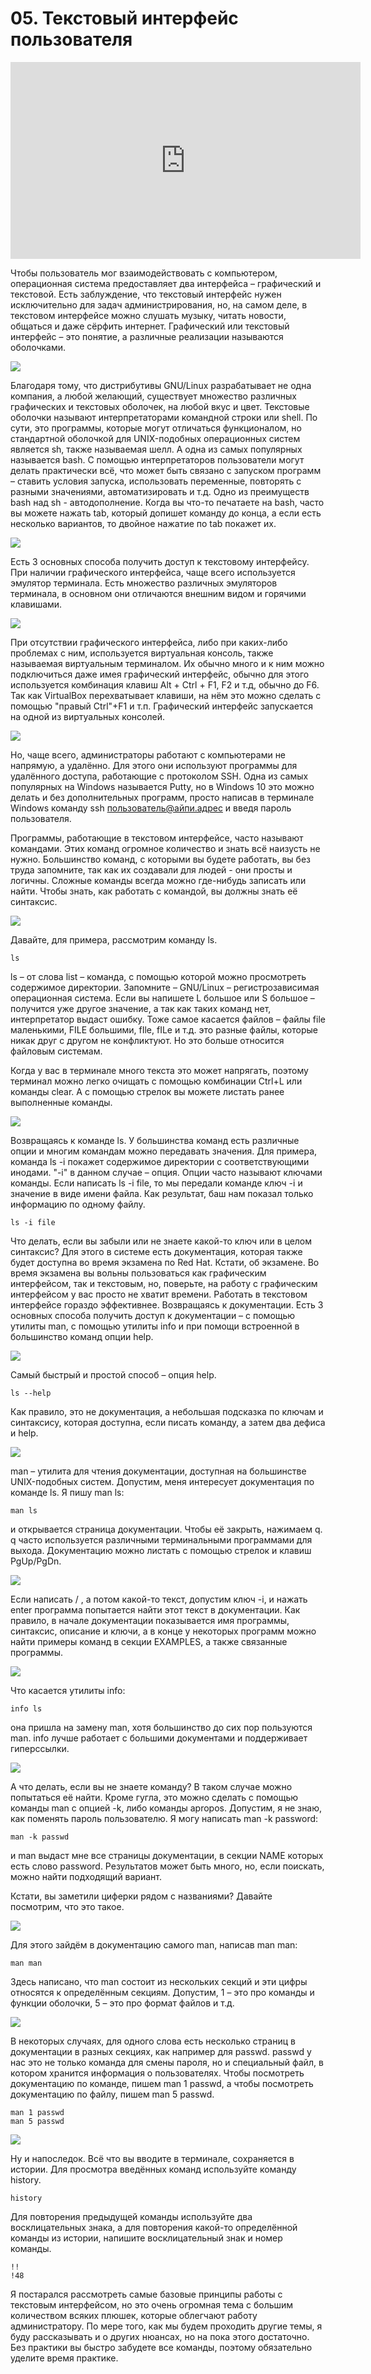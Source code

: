 # 05. Текстовый интерфейс пользователя

<iframe width='560' height='315' src="https://www.youtube.com/embed/wV7ZkcxdqOM" title='YouTube video player' frameborder='0' allow='accelerometer; autoplay; clipboard-write; encrypted-media; gyroscope; picture-in-picture' allowfullscreen></iframe>

Чтобы пользователь мог взаимодействовать с компьютером, операционная система предоставляет два интерфейса – графический и текстовой. Есть заблуждение, что текстовый интерфейс нужен исключительно для задач администрирования, но, на самом деле,  в текстовом интерфейсе можно слушать музыку, читать новости, общаться и даже сёрфить интернет. Графический или текстовый интерфейс – это понятие, а различные реализации называются оболочками.

![](images/bash.png)

Благодаря тому, что дистрибутивы GNU/Linux разрабатывает не одна компания, а любой желающий, существует множество различных графических и текстовых оболочек, на любой вкус и цвет. Текстовые оболочки называют интерпретаторами командной строки или shell. По сути, это программы, которые могут отличаться функционалом, но стандартной оболочкой для UNIX-подобных операционных систем является sh, также называемая шелл. А одна из самых популярных называется bash. С помощью интерпретаторов пользователи могут делать практически всё, что может быть связано с запуском программ – ставить условия запуска, использовать переменные, повторять с разными значениями, автоматизировать и т.д. Одно из преимуществ bash над sh - автодополнение. Когда вы что-то печатаете на bash, часто вы можете нажать tab, который допишет команду до конца, а если есть несколько вариантов, то двойное нажатие по tab покажет их.

![](images/emulator.png)

Есть 3 основных способа получить доступ к текстовому интерфейсу. При наличии графического интерфейса, чаще всего используется эмулятор терминала. Есть множество различных эмуляторов терминала, в основном они отличаются внешним видом и горячими клавишами.

![](images/virtual_term.png)

При отсутствии графического интерфейса, либо при каких-либо проблемах с ним, используется виртуальная консоль, также называемая виртуальным терминалом. Их обычно много и к ним можно подключиться даже имея графический интерфейс, обычно для этого используется комбинация клавиш Alt + Ctrl + F1, F2 и т.д, обычно до F6. Так как VirtualBox перехватывает клавиши, на нём это можно сделать с помощью "правый Ctrl"+F1 и т.п. Графический интерфейс запускается на одной из виртуальных консолей.

![](images/putty.png)

Но, чаще всего, администраторы работают с компьютерами не напрямую, а удалённо. Для этого они используют программы для удалённого доступа, работающие с протоколом SSH. Одна из самых популярных на Windows называется Putty, но в Windows 10 это можно делать и без дополнительных программ, просто написав в терминале Windows команду ssh пользователь@айпи.адрес и введя пароль пользователя.

Программы, работающие в текстовом интерфейсе, часто называют командами. Этих команд огромное количество и знать всё наизусть не нужно. Большинство команд, с которыми вы будете работать, вы без труда запомните, так как их создавали для людей - они просты и логичны.  Сложные команды всегда можно где-нибудь записать или найти. Чтобы знать, как работать с командой, вы должны знать её синтаксис.

![](images/ls.png)

Давайте, для примера, рассмотрим команду ls.

```
ls
```

ls – от cлова list – команда, с помощью которой можно просмотреть содержимое директории. Запомните – GNU/Linux – регистрозависимая операционная система. Если вы напишете L большое или S большое – получится уже другое значение, а так как таких команд нет, интерпретатор выдаст ошибку. Тоже самое касается файлов – файлы file маленькими, FILE  большими, fIle, fILe  и т.д. это разные файлы, которые никак друг с другом не конфликтуют. Но это больше относится файловым системам.

Когда у вас в терминале много текста это может напрягать, поэтому терминал можно легко очищать с помощью комбинации Ctrl+L или команды clear.  А с помощью стрелок вы можете листать ранее выполненные команды.

![](images/lsi.png)

Возвращаясь к команде ls. У большинства команд есть различные опции и многим командам можно передавать значения. Для примера, команда ls -i покажет содержимое директории с соответствующими инодами. "-i" в данном случае – опция. Опции часто называют ключами команды. Если написать ls -i file,  то мы передали команде ключ -i и значение в виде имени файла. Как результат, баш нам показал только информацию по одному файлу.

```
ls -i file
```

Что делать, если вы забыли или не знаете какой-то ключ или в целом синтаксис? Для этого в системе есть документация, которая также будет доступна во время экзамена по Red Hat. Кстати, об экзамене. Во время экзамена вы вольны пользоваться как графическим интерфейсом, так и текстовым, но, поверьте, на работу с графическим интерфейсом у вас просто не хватит времени. Работать в текстовом интерфейсе гораздо эффективнее. Возвращаясь к документации. Есть 3 основных способа получить доступ к документации – с помощью утилиты man, с помощью утилиты info и при помощи встроенной в большинство команд опции help.

![](images/lsh.png)

Самый быстрый и простой способ – опция help.

```
ls --help
```

Как правило, это не документация, а небольшая подсказка по ключам и синтаксису, которая доступна, если писать команду, а затем два дефиса и help.

![](images/lsman.png)

man – утилита для чтения документации, доступная на большинстве UNIX-подобных систем. Допустим, меня интересует документация по команде ls. Я пишу man ls:

```
man ls
```

и открывается страница документации. Чтобы её закрыть, нажимаем q. q часто используется различными терминальными программами для выхода. Документацию можно листать с помощью стрелок и клавиш PgUp/PgDn.

![](images/mani.png)

Если написать / , а потом какой-то текст, допустим ключ -i, и нажать enter программа попытается найти этот текст в документации. Как правило, в начале документации показывается имя программы, синтаксис, описание и ключи, а в конце у некоторых программ можно найти примеры команд в секции EXAMPLES, а также связанные программы.

![](images/info.png)

Что касается утилиты info: 

```
info ls
```

она пришла на замену man, хотя большинство до сих пор пользуются man. info лучше работает с большими документами и поддерживает гиперссылки.

![](images/mank.png)

А что делать, если вы не знаете команду? В таком случае можно попытаться её найти. Кроме гугла, это можно сделать с помощью команды man с опцией -k, либо команды apropos. Допустим, я не знаю, как поменять пароль пользователю. Я могу написать man -k password:

```
man -k passwd
```

и man выдаст мне все страницы документации, в секции NAME которых есть слово password. Результатов может быть много, но, если поискать, можно найти подходящий вариант.

Кстати, вы заметили циферки рядом с названиями? Давайте посмотрим, что это такое.

![](images/mans.png)

Для этого зайдём в документацию самого man, написав man man:

```
man man
```

Здесь написано, что man состоит из нескольких секций и эти цифры относятся к определённым секциям. Допустим, 1 – это про команды и функции оболочки, 5 – это про формат файлов и т.д.

![](images/mans2.png)

В некоторых случаях, для одного слова есть несколько страниц в документации в разных секциях, как например для passwd. passwd у нас это не только команда для смены пароля, но и специальный файл,  в котором хранится информация о пользователях. Чтобы посмотреть документацию по команде, пишем man 1 passwd, а чтобы посмотреть документацию по файлу, пишем man 5 passwd.

```
man 1 passwd
man 5 passwd
```


![](images/history.png)

Ну и напоследок. Всё что вы вводите в терминале, сохраняется в истории. Для просмотра введённых команд используйте команду history.

```
history
```

Для повторения предыдущей команды используйте два восклицательных знака, а для повторения какой-то определённой команды из истории, напишите восклицательный знак и номер команды.

```
!!
!48
```

Я постарался рассмотреть самые базовые принципы работы с текстовым интерфейсом, но это очень огромная тема с большим количеством всяких плюшек, которые облегчают работу администратору. По мере того, как мы будем проходить другие темы, я буду рассказывать и о других нюансах, но на пока этого достаточно. Без практики вы быстро забудете все команды, поэтому обязательно уделите время практике.
